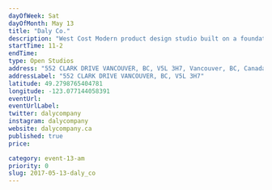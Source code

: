 ```yaml
---
dayOfWeek: Sat
dayOfMonth: May 13
title: "Daly Co."
description: "West Cost Modern product design studio built on a foundation to enhance our lived experience through the design of objects."
startTime: 11-2
endTime: 
type: Open Studios
address: "552 CLARK DRIVE VANCOUVER, BC, V5L 3H7, Vancouver, BC, Canada"
addressLabel: "552 CLARK DRIVE VANCOUVER, BC, V5L 3H7"
latitude: 49.2798765404781
longitude: -123.077144058391
eventUrl: 
eventUrlLabel: 
twitter: dalycompany
instagram: dalycompany
website: dalycompany.ca
published: true
price: 

category: event-13-am
priority: 0
slug: 2017-05-13-daly_co
---
```

